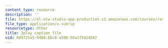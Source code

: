 ```yaml
---
content_type: resource
description: ''
file: https://ol-ocw-studio-app-production.s3.amazonaws.com/courses/res-18-007-calculus-revisited-multivariable-calculus-fall-2011/0d9725a504686bc8a50050a1f5d24502_JSs_dqq2uWo.srt
file_type: application/x-subrip
resourcetype: Other
title: 3play caption file
uid: 0d9725a5-0468-6bc8-a500-50a1f5d24502
---
```

